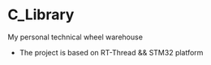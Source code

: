 # C_Library
My personal technical wheel warehouse

- The project is based on RT-Thread && STM32 platform
